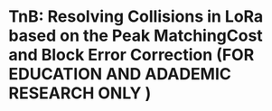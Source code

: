 # TnB: Resolving Collisions in LoRa based on the Peak MatchingCost and Block Error Correction (FOR EDUCATION AND ADADEMIC RESEARCH ONLY )
